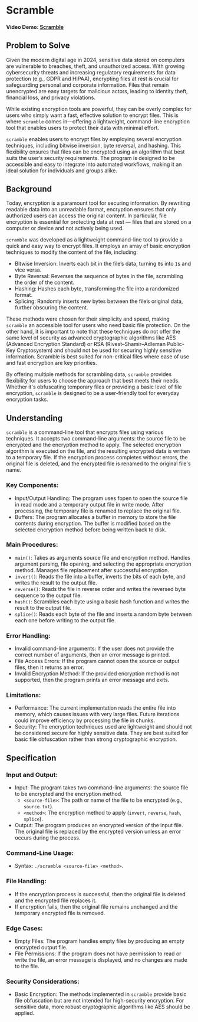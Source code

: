 # Scramble

#### Video Demo:  [Scramble](https://youtu.be/KNZfhI4DNzo)

## Problem to Solve

Given the modern digital age in 2024, sensitive data stored on computers are vulnerable to breaches, theft, and unauthorized access. With growing cybersecurity threats and increasing regulatory requirements for data protection (e.g., GDPR and HIPAA), encrypting files at rest is crucial for safeguarding personal and corporate information. Files that remain unencrypted are easy targets for malicious actors, leading to identity theft, financial loss, and privacy violations.

While existing encryption tools are powerful, they can be overly complex for users who simply want a fast, effective solution to encrypt files. This is where `scramble` comes in—offering a lightweight, command-line encryption tool that enables users to protect their data with minimal effort.

`scramble` enables users to encrypt files by employing several encryption techniques, including bitwise inversion, byte reversal, and hashing. This flexibility ensures that files can be encrypted using an algorithm that best suits the user’s security requirements. The program is designed to be accessible and easy to integrate into automated workflows, making it an ideal solution for individuals and groups alike.

## Background

Today, encryption is a paramount tool for securing information. By rewriting readable data into an unreadable format, encryption ensures that only authorized users can access the original content. In particular, file encryption is essential for protecting data at rest — files that are stored on a computer or device and not actively being used.

`scramble` was developed as a lightweight command-line tool to provide a quick and easy way to encrypt files. It employs an array of basic encryption techniques to modify the content of the file, including:
* Bitwise Inversion: Inverts each bit in the file’s data, turning `0`s into `1`s and vice versa.
* Byte Reversal: Reverses the sequence of bytes in the file, scrambling the order of the content.
* Hashing: Hashes each byte, transforming the file into a randomized format.
* Splicing: Randomly inserts new bytes between the file’s original data, further obscuring the content.

These methods were chosen for their simplicity and speed, making `scramble` an accessible tool for users who need basic file protection. On the other hand, it is important to note that these techniques do not offer the same level of security as advanced cryptographic algorithms like AES (Advanced Encryption Standard) or RSA (Rivest–Shamir–Adleman Public-Key Cryptosystem) and should not be used for securing highly sensitive information. Scramble is best suited for non-critical files where ease of use and fast encryption are key priorities.

By offering multiple methods for scrambling data, `scramble` provides flexibility for users to choose the approach that best meets their needs. Whether it's obfuscating temporary files or providing a basic level of file encryption, `scramble` is designed to be a user-friendly tool for everyday encryption tasks.

## Understanding

`scramble` is a command-line tool that encrypts files using various techniques. It accepts two command-line arguments: the source file to be encrypted and the encryption method to apply. The selected encryption algorithm is executed on the file, and the resulting encrypted data is written to a temporary file. If the encryption process completes without errors, the original file is deleted, and the encrypted file is renamed to the original file's name.

### Key Components:
* Input/Output Handling: The program uses fopen to open the source file in read mode and a temporary output file in write mode. After processing, the temporary file is renamed to    replace the original file.
* Buffers: The program allocates a buffer in memory to store the file contents during encryption. The buffer is modified based on the selected encryption method before being         written back to disk.

### Main Procedures:
* `main()`: Takes as arguments source file and encryption method. Handles argument parsing, file opening, and selecting the appropriate encryption method. Manages file replacement   after successful encryption.
* `invert()`: Reads the file into a buffer, inverts the bits of each byte, and writes the result to the output file.
* `reverse()`: Reads the file in reverse order and writes the reversed byte sequence to the output file.
* `hash()`: Scrambles each byte using a basic hash function and writes the result to the output file.
* `splice()`: Reads each byte of the file and inserts a random byte between each one before writing to the output file.

### Error Handling:
* Invalid command-line arguments: If the user does not provide the correct number of arguments, then an error message is printed.
* File Access Errors: If the program cannot open the source or output files, then it returns an error.
* Invalid Encryption Method: If the provided encryption method is not supported, then the program prints an error message and exits.

### Limitations:
* Performance: The current implementation reads the entire file into memory, which causes issues with very large files. Future iterations could improve efficiency by processing the file in chunks.
* Security: The encryption techniques used are lightweight and should not be considered secure for highly sensitive data. They are best suited for basic file obfuscation rather than strong cryptographic encryption.

## Specification

### Input and Output:
* Input: The program takes two command-line arguments: the source file to be encrypted and the encryption method.
    * `<source-file>`: The path or name of the file to be encrypted (e.g., `source.txt`).
    * `<method>`: The encryption method to apply (`invert`, `reverse`, `hash`, `splice`).
* Output: The program produces an encrypted version of the input file. The original file is replaced by the encrypted version unless an error occurs during the process.

### Command-Line Usage:
* Syntax: `./scramble <source-file> <method>`.

### File Handling:
* If the encryption process is successful, then the original file is deleted and the encrypted file replaces it.
* If encryption fails, then the original file remains unchanged and the temporary encrypted file is removed.

### Edge Cases:
* Empty Files: The program handles empty files by producing an empty encrypted output file.
* File Permissions: If the program does not have permission to read or write the file, an error message is displayed, and no changes are   made to the file.

### Security Considerations:
* Basic Encryption: The methods implemented in `scramble` provide basic file obfuscation but are not intended for high-security encryption. For sensitive data, more robust cryptographic algorithms like AES should be applied.
